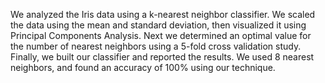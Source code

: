 We analyzed the Iris data using a k-nearest neighbor classifier. We scaled the data using the mean and standard deviation, then visualized it using Principal Components Analysis. Next we determined an optimal value for the number of nearest neighbors using a 5-fold cross validation study. Finally, we built our classifier and reported the results. We used 8 nearest neighbors, and found an accuracy of 100% using our technique.
